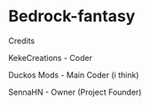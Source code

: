 # Bedrock-fantasy


Credits

KekeCreations - Coder







Duckos Mods - Main Coder (i think)



SennaHN - Owner (Project Founder) 
